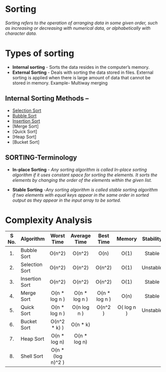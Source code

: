 # Sorting
*Sorting refers to the operation of arranging data in some given order, such as increasing or decreasing with numerical data, or alphabetically with character data.*


# Types of sorting 
- **Internal sorting** - Sorts the data resides in the computer’s memory.
- **External Sorting** - Deals with sorting the data stored in files. External sorting is applied when there is large amount of data that cannot be stored in memory. Example-          Multiway merging


## Internal Sorting Methods –
- [Selection Sort](https://github.com/nandanabhishek/Data-Structure/tree/main/Sorting/Selection%20Sort)
- [Bubble Sort](https://github.com/nandanabhishek/Data-Structure/tree/main/Sorting/Bubble%20Sort)
- [Insertion Sort](https://github.com/nandanabhishek/Data-Structure/tree/main/Sorting/Insertion%20Sort)
- [Merge Sort]
- [Quick Sort]
- [Heap Sort]
- [Bucket Sort]


## SORTING-Terminology

- **In-place Sorting** - *Any sorting algorithm is called In-place sorting algorithm if it uses constant space for sorting the elements. It sorts the elements by changing the order of the elements within the given list.*

- **Stable Sorting** -*Any sorting algorithm is called stable sorting algorithm if two elements with equal keys appear in the same order in sorted output as they appear in the input array to be sorted.* 


# Complexity Analysis
| S No. | Algorithm | Worst Time | Average Time | Best Time | Memory | Stability |
| :---: | :--- | :---: | :---: | :---: | :---: | :---: |
| 1. | Bubble Sort | O(n^2) | O(n^2) | O(n) | O(1) | Stable |
| 2. | Selection Sort | O(n^2) | O(n^2) | O(n^2) | O(1) | Unstable |
| 3. | Insertion Sort | O(n^2) | O(n^2) | O(n^2) | O(1) | Stable |
| 4. | Merge Sort | O(n * log n ) | O(n * log n ) | O(n * log n ) | O(n) | Stable |
| 5. | Quick Sort | O(n * log n ) | O(n log n ) | O(n^2 )  | O( log n ) | Unstable |
| 6. | Bucket Sort  | O(n^2 * k) ) | O(n * k) |  | | |
| 7. | Heap Sort  | O(n * log n) | O(n * log n) |  | | |
| 8. | Shell Sort  | O(n * (log n)^2 ) | |  | | |



